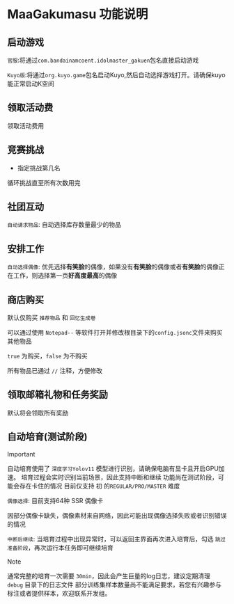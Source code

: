 # MaaGakumasu 功能说明

## 启动游戏

`官服`:将通过`com.bandainamcoent.idolmaster_gakuen`包名直接启动游戏

`Kuyo版`:将通过`org.kuyo.game`包名启动Kuyo,然后自动选择游戏打开。请确保kuyo能正常启动K空间

## 领取活动费

领取活动费用

## 竞赛挑战
  - 指定挑战第几名

循环挑战直至所有次数用完

## 社团互动

`自动请求物品`: 自动选择库存数量最少的物品

## 安排工作

`自动选择偶像`: 优先选择**有笑脸**的偶像，如果没有**有笑脸**的偶像或者**有笑脸**的偶像正在工作，则选择第一页**好高度最高**的偶像

## 商店购买

默认仅购买 `推荐物品` 和 `回忆生成卷`

可以通过使用 `Notepad--` 等软件打开并修改根目录下的`config.jsonc`文件来购买其他物品
 
`true` 为购买，`false` 为不购买

所有物品已通过 `//` 注释，方便修改

## 领取邮箱礼物和任务奖励

默认将会领取所有奖励

## 自动培育(测试阶段)

> [!IMPORTANT]  
> 自动培育使用了 `深度学习Yolov11` 模型进行识别，请确保电脑有显卡且开启GPU加速。
> 培育过程会实时识别当前场景，因此支持中断和继续
> 功能尚在测试阶段，可能会存在卡住的情况
> 目前仅支持 初 的`REGULAR/PRO/MASTER` 难度

`偶像选择`: 目前支持64种 SSR 偶像卡

因部分偶像卡缺失，偶像素材来自网络，因此可能出现偶像选择失败或者识别错误的情况

`中断后继续`: 当培育过程中出现异常时，可以返回主界面再次进入培育后，勾选 `跳过准备阶段`，再次运行本任务即可继续培育

> [!NOTE] 
> 通常完整的培育一次需要 `30min`，因此会产生巨量的log日志，建议定期清理 `debug` 目录下的日志文件
> 部分训练集样本数量尚不能满足要求，若您有兴趣参与标注或者提供样本，欢迎联系开发组。